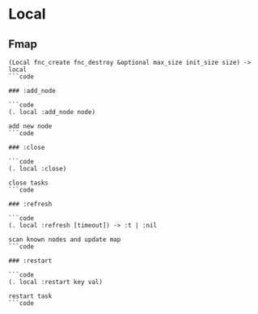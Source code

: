 # Local

## Fmap

```code
(Local fnc_create fnc_destroy &optional max_size init_size size) -> local
```code

### :add_node

```code
(. local :add_node node)

add new node
```code

### :close

```code
(. local :close)

close tasks
```code

### :refresh

```code
(. local :refresh [timeout]) -> :t | :nil

scan known nodes and update map
```code

### :restart

```code
(. local :restart key val)

restart task
```code

